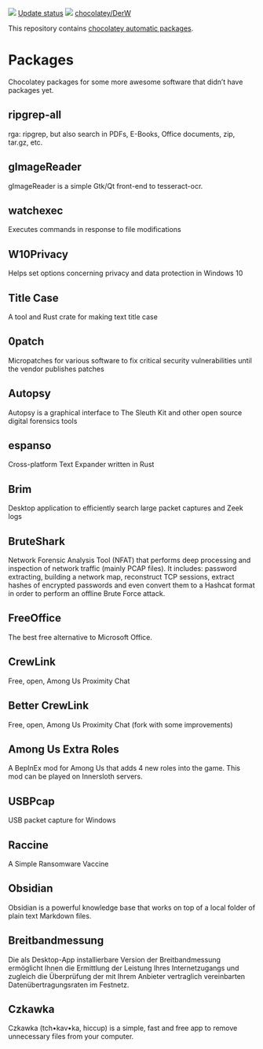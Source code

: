 [![](https://ci.appveyor.com/api/projects/status/github/JonasW234/au-packages?svg=true)](https://ci.appveyor.com/project/JonasW234/au-packages)
[Update status](https://gist.github.com/JonasW234/235ac14f598c6ee89f066ba309bdf5a7)
[![](http://transparent-favicon.info/favicon.ico)](#)
[chocolatey/DerW](https://chocolatey.org/profiles/DerW)

This repository contains [chocolatey automatic packages](https://chocolatey.org/docs/automatic-packages).  

# Packages
Chocolatey packages for some more awesome software that didn’t have packages yet.

## ripgrep-all
rga: ripgrep, but also search in PDFs, E-Books, Office documents, zip, tar.gz, etc.

## gImageReader
gImageReader is a simple Gtk/Qt front-end to tesseract-ocr.

## watchexec
Executes commands in response to file modifications

## W10Privacy
Helps set options concerning privacy and data protection in Windows 10

## Title Case
A tool and Rust crate for making text title case

## 0patch
Micropatches for various software to fix critical security vulnerabilities until the vendor publishes patches

## Autopsy
Autopsy is a graphical interface to The Sleuth Kit and other open source digital forensics tools

## espanso
Cross-platform Text Expander written in Rust

## Brim
Desktop application to efficiently search large packet captures and Zeek logs

## BruteShark
Network Forensic Analysis Tool (NFAT) that performs deep processing and inspection of network traffic (mainly PCAP files). It includes: password extracting, building a network map, reconstruct TCP sessions, extract hashes of encrypted passwords and even convert them to a Hashcat format in order to perform an offline Brute Force attack.

## FreeOffice
The best free alternative to Microsoft Office.

## CrewLink
Free, open, Among Us Proximity Chat

## Better CrewLink
Free, open, Among Us Proximity Chat (fork with some improvements)

## Among Us Extra Roles
A BepInEx mod for Among Us that adds 4 new roles into the game. This mod can be played on Innersloth servers. 

## USBPcap
USB packet capture for Windows

## Raccine
A Simple Ransomware Vaccine

## Obsidian
Obsidian is a powerful knowledge base that works on top of a local folder of plain text Markdown files.

## Breitbandmessung
Die als Desktop-App installierbare Version der Breitbandmessung ermöglicht Ihnen die Ermittlung der Leistung Ihres Internetzugangs und zugleich die Überprüfung der mit Ihrem Anbieter vertraglich vereinbarten Datenübertragungsraten im Festnetz.

## Czkawka
Czkawka (tch•kav•ka, hiccup) is a simple, fast and free app to remove unnecessary files from your computer.
